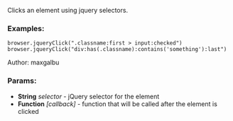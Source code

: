 

<!-- Start coffee/commands/jqueryClick.js -->

Clicks an element using jquery selectors.
### Examples:

    browser.jqueryClick(".classname:first > input:checked")
    browser.jqueryClick("div:has(.classname):contains('something'):last")

Author: maxgalbu

### Params:

* **String** *selector* - jQuery selector for the element
* **Function** *[callback]* - function that will be called after the element is clicked

<!-- End coffee/commands/jqueryClick.js -->

